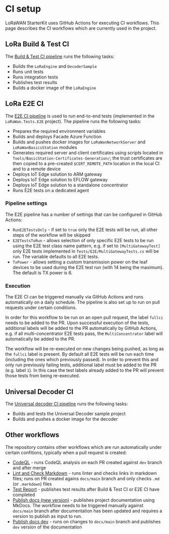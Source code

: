 # CI setup

LoRaWAN StarterKit uses GitHub Actions for executing CI workflows. This page
describes the CI workflows which are currently used in the project.

## LoRa Build & Test CI

The [Build & Test CI pipeline][build-and-test-ci] runs the following tasks:

- Builds the `LoRaEngine` and `DecoderSample`
- Runs unit tests
- Runs integration tests
- Publishes test results
- Builds a docker image of the `LoRaEngine`

## LoRa E2E CI

The [E2E CI pipeline][e2e-ci] is used to run end-to-end tests (implemented in
the `LoRaWan.Tests.E2E` project). The pipeline runs the following tasks:

- Prepares the required environment variables
- Builds and deploys Facade Azure Function
- Builds and pushes docker images for `LoRaWanNetworkServer` and
  `LoRaWanBasicsStation` modules
- Generates required server and client certificates using scripts located in
  `Tools/BasicStation-Certificates-Generation/`; the trust certificates are then
  copied to a pre-created `$CERT_REMOTE_PATH` location in the local CI and to a
  remote device
- Deploys IoT Edge solution to ARM gateway
- Deploys IoT Edge solution to EFLOW gateway
- Deploys IoT Edge solution to a standalone concentrator
- Runs E2E tests on a dedicated agent

### Pipeline settings

The E2E pipeline has a number of settings that can be configured in GitHub
Actions:

- `RunE2ETestsOnly` - if set to `true` only the E2E tests will be run, all other
  steps of the workflow will be skipped
- `E2ETestsToRun` - allows selection of only specific E2E tests to be run using
  the E2E test class name pattern, e.g. if set to `[MultiGatewayTest]` only E2E
  tests implemented in `Tests/E2E/MultiGatewayTests.cs` will be run. The
  variable defaults to all E2E tests.
- `TxPower` - allows setting a custom transmission power on the leaf devices to
  be used during the E2E test run (with 14 being the maximum). The default is TX
  power is 6.

### Execution

The E2E CI can be triggered manually via GitHub Actions and runs automatically
on a daily schedule. The pipeline is also set up to run on pull requests under
certain conditions.

In order for this workflow to be run on an open pull request, the label `fullci`
needs to be added to the PR. Upon successful execution of the tests, additional
labels will be added to the PR automatically by GitHub Actions, e.g. if all
multi-concentrator E2E tests pass, the `MultiConcentrator` label will
automatically be added to the PR.

The workflow will be re-executed on new changes being pushed, as long as the
`fullci` label is present. By default all E2E tests will be run each time
(including the ones which previously passed). In order to prevent this and only
run previously failing tests, additional label must be added to the PR (e.g.
label `1`). In this case the test labels already added to the PR will prevent
those tests from being re-executed.

## Universal Decoder CI

The [Universal decoder CI pipeline][decoder-ci] runs the following tasks:

- Builds and tests the Universal Decoder sample project
- Builds and pushes a docker image for the decoder

## Other workflows

The repository contains other workflows which are run automatically under
certain confitions, typically when a pull request is created:

- [CodeQL][codeql] - runs CodeQL analysis on each PR created against `dev`
  branch and after merge
- [Lint and Check Markdown][lint-markdown] - runs linter and checks links in
  markdown files; runs on PR created agains `docs/main` branch and only checks
  `.md` (or `.markdown`) files
- [Test Report][test-report] - publishes test results after Build & Test CI or
  E2E CI have completed
- [Publish docs (new version)][publish-docs-new-version] - publishes project
  documentation using MkDocs. The workflow needs to be triggered manually
  against `docs/main` branch after documentation has been updated and requires a
  version to publish as input to run.
- [Publish docs dev][publish-docs-dev] - runs on changes to `docs/main` branch
  and publishes `dev` version of the documentation

[build-and-test-ci]:
https://github.com/Azure/iotedge-lorawan-starterkit/blob/dev/.github/workflows/ci.yaml
[e2e-ci]:
https://github.com/Azure/iotedge-lorawan-starterkit/blob/dev/.github/workflows/e2e-ci.yaml
[decoder-ci]:
https://github.com/Azure/iotedge-lorawan-starterkit/blob/dev/.github/workflows/universal_decoder_ci.yaml
[codeql]:
https://github.com/Azure/iotedge-lorawan-starterkit/blob/dev/.github/workflows/codeql-analysis.yml
[lint-markdown]:
https://github.com/Azure/iotedge-lorawan-starterkit/blob/442391dbdfe110e09e8448db7e9098de28403f34/.github/workflows/md-linter.yaml
[test-report]:
https://github.com/Azure/iotedge-lorawan-starterkit/blob/dev/.github/workflows/test_report.yaml
[publish-docs-new-version]:
https://github.com/Azure/iotedge-lorawan-starterkit/blob/docs/main/.github/workflows/publish-docs-new-version.yml
[publish-docs-dev]:
https://github.com/Azure/iotedge-lorawan-starterkit/blob/docs/main/.github/workflows/publish-docs-dev.yml
